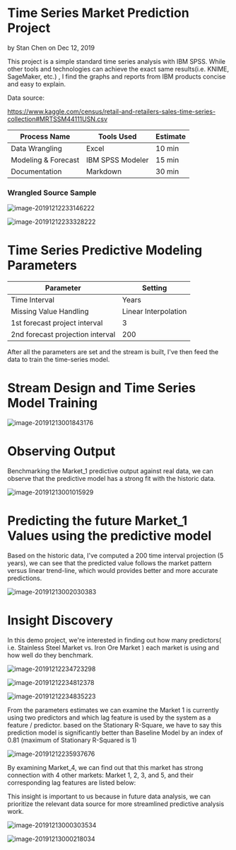 # Time Series Market Prediction Project

by Stan Chen on Dec 12, 2019



This project is a simple standard time series analysis with IBM SPSS.  While other tools and technologies can achieve the exact same results(i.e. KNIME, SageMaker, etc.) , I find the graphs and reports from IBM products concise and easy to explain. 



Data source:

https://www.kaggle.com/census/retail-and-retailers-sales-time-series-collection#MRTSSM44111USN.csv

| Process Name        | Tools Used       | Estimate |
| ------------------- | ---------------- | -------- |
| Data Wrangling      | Excel            | 10 min   |
| Modeling & Forecast | IBM SPSS Modeler | 15 min   |
| Documentation       | Markdown         | 30 min   |

### Wrangled Source Sample

![image-20191212233146222](Time-Series-Market-Prediction-Project.assets/image-20191212233146222.png)

![image-20191212233328222](Time-Series-Market-Prediction-Project.assets/image-20191212233328222.png)



# Time Series Predictive Modeling Parameters

| Parameter                        | Setting              |
| -------------------------------- | -------------------- |
| Time Interval                    | Years                |
| Missing Value Handling           | Linear Interpolation |
| 1st forecast project interval    | 3                    |
| 2nd forecast projection interval | 200                  |

After all the parameters are set and the stream is built, I've then feed the data to train the time-series model.



# Stream Design and Time Series Model Training

![image-20191213001843176](Time-Series-Market-Prediction-Project.assets/image-20191213001843176.png)



# Observing Output

Benchmarking the Market_1 predictive output against real data, we can observe that the predictive model has a strong fit with the historic data.  



![image-20191213001015929](Time-Series-Market-Prediction-Project.assets/image-20191213001015929.png)

# Predicting the future Market_1 Values using the predictive model

Based on the historic data, I've computed a 200 time interval projection (5 years), we can see that the predicted value follows the market pattern versus linear trend-line, which would provides better and more accurate predictions.  

![image-20191213002030383](Time-Series-Market-Prediction-Project.assets/image-20191213002030383.png)





# Insight Discovery

In this demo project, we're interested in finding out how many predictors( i.e. Stainless Steel Market vs. Iron Ore Market ) each market is using and how well do they benchmark. 

![image-20191212234723298](Time-Series-Market-Prediction-Project.assets/image-20191212234723298.png)

![image-20191212234812378](Time-Series-Market-Prediction-Project.assets/image-20191212234812378.png)

![image-20191212234835223](Time-Series-Market-Prediction-Project.assets/image-20191212234835223.png)

From the parameters estimates we can examine the Market 1 is currently using two predictors and which lag feature is used by the system as a feature / predictor.  based on the Stationary R-Square, we have to say this prediction model is significantly better than Baseline Model by an index of 0.81 (maximum of Stationary R-Squared is 1)



![image-20191212235937676](Time-Series-Market-Prediction-Project.assets/image-20191212235937676.png)

By examining Market_4, we can find out that this market has strong connection with 4 other markets: Market 1, 2, 3, and 5, and their corresponding lag features are listed below:

This insight is important to us because in future data analysis, we can prioritize the relevant data source for more streamlined predictive analysis work. 

![image-20191213000303534](Time-Series-Market-Prediction-Project.assets/image-20191213000303534.png)

![image-20191213000218034](Time-Series-Market-Prediction-Project.assets/image-20191213000218034.png)



